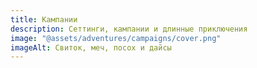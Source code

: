 ```yaml
---
title: Кампании
description: Сеттинги, кампании и длинные приключения
image: "@assets/adventures/campaigns/cover.png"
imageAlt: Свиток, меч, посох и дайсы
---
```

